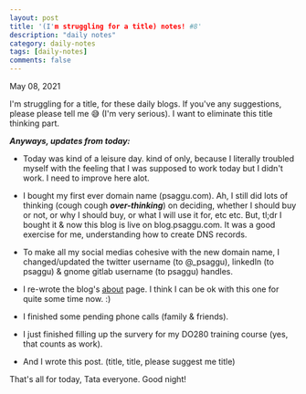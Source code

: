 ```yaml
---
layout: post
title: '(I'm struggling for a title) notes! #8'
description: "daily notes"
category: daily-notes
tags: [daily-notes]
comments: false
---
```


May 08, 2021


I'm struggling for a title, for these daily blogs. If you've any suggestions, please please tell me 😅 (I'm very serious). I want to eliminate this title thinking part.

***Anyways, updates from today:***

- Today was kind of a leisure day. kind of only, because I literally troubled myself with the feeling that I was supposed to work today but I didn't work. I need to improve here alot.

- I bought my first ever domain name (psaggu.com). Ah, I still did lots of thinking (cough cough ***over-thinking***) on deciding, whether I should buy or not, or why I should buy, or what I will use it for, etc etc. But, tl;dr I bought it & now this blog is live on blog.psaggu.com. It was a good exercise for me, understanding how to create DNS records.

- To make all my social medias cohesive with the new domain name, I changed/updated the twitter username (to @_psaggu), linkedIn (to psaggu) & gnome gitlab username (to psaggu) handles.

- I re-wrote the blog's [about](https://blog.psaggu.com/about.html) page. I think I can be ok with this one for quite some time now. :)

- I finished some pending phone calls (family & friends).

- I just finished filling up the survery for my DO280 training course (yes, that counts as work).

- And I wrote this post. (title, title, please suggest me title)

That's all for today, Tata everyone. Good night!



